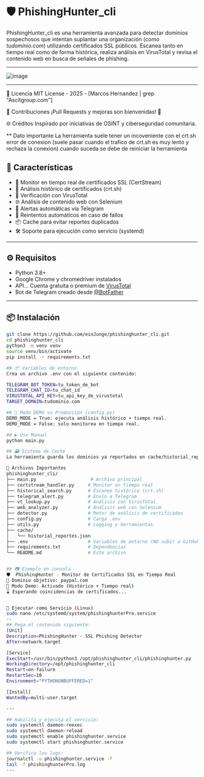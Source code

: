# 🛡️ PhishingHunter_cli

PhishingHunter_cli es una herramienta avanzada para detectar dominios sospechosos que intentan suplantar una organización (como *tudominio.com*) utilizando certificados SSL públicos. Escanea tanto en tiempo real como de forma histórica, realiza análisis en VirusTotal y revisa el contenido web en busca de señales de phishing.

---
![image](https://github.com/user-attachments/assets/4e72772d-0f2e-49fd-996e-4be092204a70)



---
📄 Licencia
MIT License - 2025 - [Marcos Hernandez | grep "Ascitgroup.com"]

🤝 Contribuciones
¡Pull Requests y mejoras son bienvenidas! 🙌

🌐 Créditos
Inspirado por iniciativas de OSINT y ciberseguridad comunitaria.

** Dato importante
La herramienta suele tener un incoveniente con el crt.sh error de conexion (suele pasar cuando el trafico de crt.sh es muy lento y rechaza la conexion)
cuando suceda se debe de reiniciar la herramienta


## 🚀 Características

- 🔎 Monitor en tiempo real de certificados SSL (CertStream)
- 📜 Análisis histórico de certificados (crt.sh)
- 🧠 Verificación con VirusTotal
- 🌐 Análisis de contenido web con Selenium
- 💬 Alertas automáticas vía Telegram
- 🔁 Reintentos automáticos en caso de fallos
- 📦 Cache para evitar reportes duplicados
- 🛠️ Soporte para ejecución como servicio (systemd)
---


## ⚙️ Requisitos

- Python 3.8+
- Google Chrome y chromedriver instalados
- API... Cuenta gratuita o premium de [VirusTotal](https://virustotal.com)
- Bot de Telegram creado desde [@BotFather](https://t.me/botfather)

---

## 📦 Instalación

```bash
git clone https://github.com/einJunge/phishinghunter_cli.git
cd phishinghunter_cli
python3 -m venv venv
source venv/bin/activate
pip install -r requirements.txt

## 📦 Variables de entorno
Crea un archivo .env con el siguiente contenido:

TELEGRAM_BOT_TOKEN=tu_token_de_bot
TELEGRAM_CHAT_ID=tu_chat_id
VIRUSTOTAL_API_KEY=tu_api_key_de_virustotal
TARGET_DOMAIN=tudominio.com

## 🧪 Modo DEMO vs Producción (config.py)
DEMO_MODE = True: ejecuta análisis histórico + tiempo real.
DEMO_MODE = False: solo monitorea en tiempo real.

## ▶️ Uso Manual
python main.py

## 🗃️ Sistema de Caché
La herramienta guarda los dominios ya reportados en cache/historial_reportes.json, evitando duplicados tanto en modo demo como en producción.

🧰 Archivos Importantes
phishinghunter_cli/
├── main.py                    # Archivo principal
├── certstream_handler.py     # Monitor en tiempo real
├── historical_search.py      # Escaneo histórico (crt.sh)
├── telegram_alert.py         # Envío a Telegram
├── vt_lookup.py              # Análisis con VirusTotal
├── web_analyzer.py           # Análisis web con Selenium
├── detector.py               # Motor de análisis de certificados
├── config.py                 # Carga .env
├── utils.py                  # Logging y herramientas
├── cache/
│   └── historial_reportes.json
├── .env                      # Variables de entorno (NO subir a GitHub)
├── requirements.txt          # Dependencias
└── README.md                 # Este archivo


## 📷 Ejemplo en consola
🛡️  PhishingHunter - Monitor de Certificados SSL en Tiempo Real
🎯 Dominio objetivo: paypal.com
🔧 Modo Demo: Activado (Histórico + Tiempo real)
⌛ Esperando coincidencias de certificados...


🧩 Ejecutar como Servicio (Linux)
sudo nano /etc/systemd/system/phishinghunterPro.service
--
## Pega el contenido siguiente:
[Unit]
Description=PhishingHunter - SSL Phishing Detector
After=network.target

[Service]
ExecStart=/usr/bin/python3 /opt/phishinghunter_cli/phishinghunter.py
WorkingDirectory=/opt/phishinghunter_cli
Restart=on-failure
RestartSec=10
Environment="PYTHONUNBUFFERED=1"

[Install]
WantedBy=multi-user.target

---

## Habilita y ejecuta el servicio:
sudo systemctl daemon-reexec
sudo systemctl daemon-reload
sudo systemctl enable phishinghunter.service
sudo systemctl start phishinghunter.service

## Verifica los logs:
journalctl -u phishinghunter.service -f
tail -f phishinghunterPro.log
---
